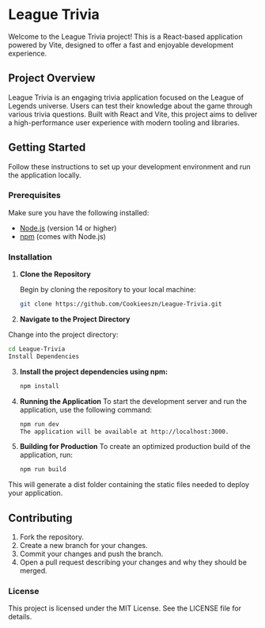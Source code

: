 # League Trivia

Welcome to the League Trivia project! This is a React-based application powered by Vite, designed to offer a fast and enjoyable development experience.

## Project Overview

League Trivia is an engaging trivia application focused on the League of Legends universe. Users can test their knowledge about the game through various trivia questions. Built with React and Vite, this project aims to deliver a high-performance user experience with modern tooling and libraries.

## Getting Started

Follow these instructions to set up your development environment and run the application locally.

### Prerequisites

Make sure you have the following installed:

- [Node.js](https://nodejs.org/) (version 14 or higher)
- [npm](https://www.npmjs.com/) (comes with Node.js)

### Installation

1. **Clone the Repository**

   Begin by cloning the repository to your local machine:

   ```bash
   git clone https://github.com/Cookieeszn/League-Trivia.git
   ```

2. **Navigate to the Project Directory**

Change into the project directory:

   ```bash
   cd League-Trivia
   Install Dependencies
   ```

3. **Install the project dependencies using npm:**

   ```bash
   npm install
   ```
4. **Running the Application**
To start the development server and run the application, use the following command:

   ```bash
   npm run dev
   The application will be available at http://localhost:3000.
   ```

5. **Building for Production**
To create an optimized production build of the application, run:
   ```bash
   npm run build
   ```
This will generate a dist folder containing the static files needed to deploy your application.

## Contributing
   1. Fork the repository.
   2. Create a new branch for your changes.
   3. Commit your changes and push the branch.
   4. Open a pull request describing your changes and why they should be merged.

### License
This project is licensed under the MIT License. See the LICENSE file for details.
